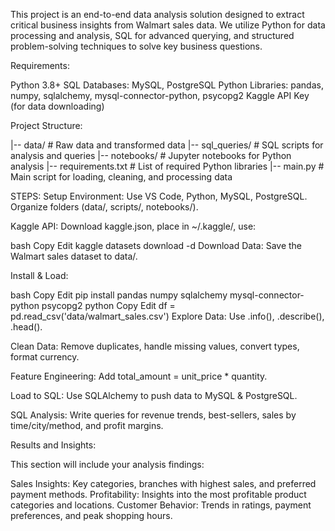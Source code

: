 This project is an end-to-end data analysis solution designed to extract critical business insights from Walmart sales data. We utilize Python for data processing and analysis, SQL for advanced querying, and structured problem-solving techniques to solve key business questions. 

Requirements: 

Python 3.8+
SQL Databases: MySQL, PostgreSQL
Python Libraries:
pandas, numpy, sqlalchemy, mysql-connector-python, psycopg2
Kaggle API Key (for data downloading)

Project Structure:

|-- data/                     # Raw data and transformed data
|-- sql_queries/              # SQL scripts for analysis and queries
|-- notebooks/                # Jupyter notebooks for Python analysis
|-- requirements.txt          # List of required Python libraries
|-- main.py                   # Main script for loading, cleaning, and processing data


STEPS:
Setup Environment: Use VS Code, Python, MySQL, PostgreSQL. Organize folders (data/, scripts/, notebooks/).

Kaggle API: Download kaggle.json, place in ~/.kaggle/, use:

bash
Copy
Edit
kaggle datasets download -d <dataset-path>
Download Data: Save the Walmart sales dataset to data/.

Install & Load:

bash
Copy
Edit
pip install pandas numpy sqlalchemy mysql-connector-python psycopg2
python
Copy
Edit
df = pd.read_csv('data/walmart_sales.csv')
Explore Data: Use .info(), .describe(), .head().

Clean Data: Remove duplicates, handle missing values, convert types, format currency.

Feature Engineering: Add total_amount = unit_price * quantity.

Load to SQL: Use SQLAlchemy to push data to MySQL & PostgreSQL.

SQL Analysis: Write queries for revenue trends, best-sellers, sales by time/city/method, and profit margins.





Results and Insights:

This section will include your analysis findings:

Sales Insights: Key categories, branches with highest sales, and preferred payment methods.
Profitability: Insights into the most profitable product categories and locations.
Customer Behavior: Trends in ratings, payment preferences, and peak shopping hours.
